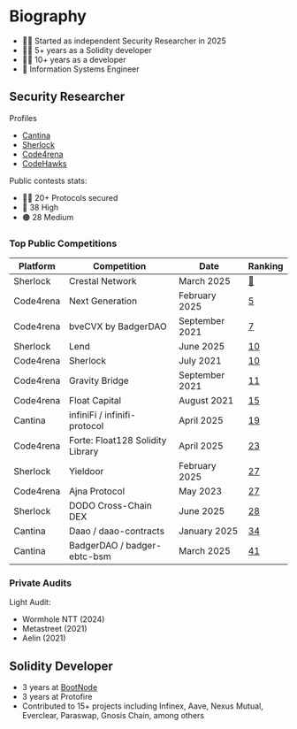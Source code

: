 # Biography
- 🕵️‍♂️ Started as independent Security Researcher in 2025
- 👷‍♂️ 5+ years as a Solidity developer
- 👨‍💻 10+ years as a developer
- 📖 Information Systems Engineer


## Security Researcher

Profiles
- [Cantina](https://cantina.xyz/u/patitonar)
- [Sherlock](https://audits.sherlock.xyz/watson/patitonar)
- [Code4rena](https://code4rena.com/@patitonar)
- [CodeHawks](https://profiles.cyfrin.io/u/patitonar)

Public contests stats:
- 🕵️‍♂️ 20+ Protocols secured
- 🔴 38 High
- 🟠 28 Medium

### Top Public Competitions

|Platform|Competition|Date|Ranking|
|--|------------|----|-------|
|Sherlock|Crestal Network|March 2025|[🥉](https://audits.sherlock.xyz/contests/755/leaderboard)|
|Code4rena|Next Generation|February 2025|[5](https://code4rena.com/audits/2025-01-next-generation)|
|Code4rena|bveCVX by BadgerDAO|September 2021|[7](https://code4rena.com/audits/2021-09-bvecvx-by-badgerdao-contest)|
|Sherlock|Lend|June 2025|[10](https://audits.sherlock.xyz/contests/908)|
|Code4rena|Sherlock|July 2021|[10](https://code4rena.com/audits/2021-07-sherlock-contest)|
|Code4rena|Gravity Bridge|September 2021|[11](https://code4rena.com/audits/2021-08-gravity-bridge-contest)|
|Code4rena|Float Capital|August 2021|[15](https://code4rena.com/audits/2021-08-float-capital-contest)|
|Cantina|infiniFi / infinifi-protocol|April 2025|[19](https://cantina.xyz/competitions/2ac7f906-1661-47eb-bfd6-519f5db0d36b/leaderboard)|
|Code4rena|Forte: Float128 Solidity Library|April 2025|[23](https://code4rena.com/audits/2025-03-forte-float128-solidity-library)|
|Sherlock|Yieldoor|February 2025|[27](https://audits.sherlock.xyz/contests/791/leaderboard)|
|Code4rena|Ajna Protocol|May 2023|[27](https://code4rena.com/audits/2023-05-ajna-protocol)|
|Sherlock|DODO Cross-Chain DEX|June 2025|[28](https://audits.sherlock.xyz/contests/991)|
|Cantina|Daao / daao-contracts|January 2025|[34](https://cantina.xyz/competitions/bd43bdd1-bc7f-473b-96c0-d35d37f3db33/leaderboard)|
|Cantina|BadgerDAO / badger-ebtc-bsm|March 2025|[41](https://cantina.xyz/competitions/f57ffb47-0ded-4f04-bcec-ecd7d47fad58/leaderboard)|

### Private Audits

Light Audit:

- Wormhole NTT (2024)
- Metastreet (2021)
- Aelin (2021)

## Solidity Developer

- 3 years at [BootNode](https://www.bootnode.dev/)
- 3 years at Protofire
- Contributed to 15+ projects including Infinex, Aave, Nexus Mutual, Everclear, Paraswap, Gnosis Chain, among others
